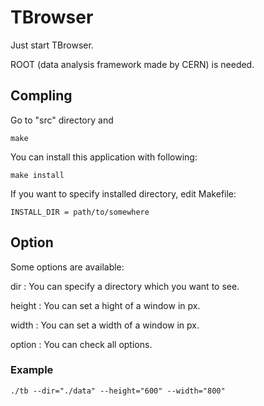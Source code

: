 # TBrowser

Just start TBrowser.

ROOT (data analysis framework made by CERN) is needed.


## Compling

Go to "src" directory and

	make


You can install this application with following:

	make install

If you want to specify installed directory, edit Makefile:

	INSTALL_DIR = path/to/somewhere


## Option

Some options are available:

dir
:   You can specify a directory which you want to see.

height
:   You can set a hight of a window in px.

width
:   You can set a width of a window in px.

option
:   You can check all options.


### Example

	./tb --dir="./data" --height="600" --width="800"


